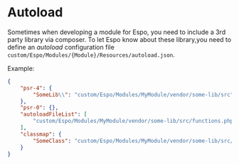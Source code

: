# Autoload

Sometimes when developing a module for Espo, you need to include a 3rd party library via composer. 
To let Espo know about these library,you need to define an *autoload* configuration file `custom/Espo/Modules/{Module}/Resources/autoload.json`.

Example:

```json
{
    "psr-4": {
        "SomeLib\\": "custom/Espo/Modules/MyModule/vendor/some-lib/src"
    },
    "psr-0": {},
    "autoloadFileList": [
        "custom/Espo/Modules/MyModule/vendor/some-lib/src/functions.php"
    ],
    "classmap": {
        "SomeClass": "custom/Espo/Modules/MyModule/vendor/some-lib/src/SomeClass.php"
    }
}
```
